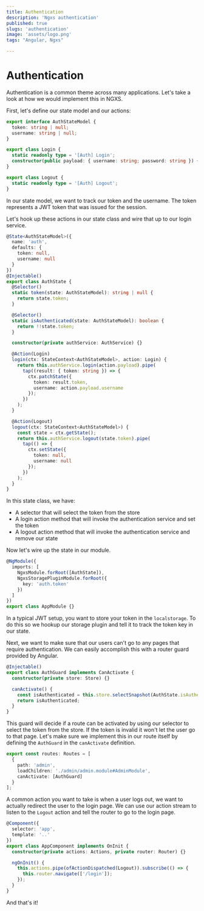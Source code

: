 ```yaml
---
title: Authentication
description: 'Ngxs authentication'
published: true
slugs: 'authentication'
image: 'assets/logo.png'
tags: "Angular, Ngxs"

---
```


# Authentication

Authentication is a common theme across many applications. Let's take a look
at how we would implement this in NGXS.

First, let's define our state model and our actions:

```ts
export interface AuthStateModel {
  token: string | null;
  username: string | null;
}

export class Login {
  static readonly type = '[Auth] Login';
  constructor(public payload: { username: string; password: string }) {}
}

export class Logout {
  static readonly type = '[Auth] Logout';
}
```

In our state model, we want to track our token and the username. The token
represents a JWT token that was issued for the session.

Let's hook up these actions in our state class and wire that up to our login
service.

```ts
@State<AuthStateModel>({
  name: 'auth',
  defaults: {
    token: null,
    username: null
  }
})
@Injectable()
export class AuthState {
  @Selector()
  static token(state: AuthStateModel): string | null {
    return state.token;
  }

  @Selector()
  static isAuthenticated(state: AuthStateModel): boolean {
    return !!state.token;
  }

  constructor(private authService: AuthService) {}

  @Action(Login)
  login(ctx: StateContext<AuthStateModel>, action: Login) {
    return this.authService.login(action.payload).pipe(
      tap((result: { token: string }) => {
        ctx.patchState({
          token: result.token,
          username: action.payload.username
        });
      })
    );
  }

  @Action(Logout)
  logout(ctx: StateContext<AuthStateModel>) {
    const state = ctx.getState();
    return this.authService.logout(state.token).pipe(
      tap(() => {
        ctx.setState({
          token: null,
          username: null
        });
      })
    );
  }
}
```

In this state class, we have:

- A selector that will select the token from the store
- A login action method that will invoke the authentication service and set the token
- A logout action method that will invoke the authentication service and remove our state

Now let's wire up the state in our module.

```ts
@NgModule({
  imports: [
    NgxsModule.forRoot([AuthState]),
    NgxsStoragePluginModule.forRoot({
      key: 'auth.token'
    })
  ]
})
export class AppModule {}
```

In a typical JWT setup, you want to store your token in the `localstorage`. To do this
so we hookup our storage plugin and tell it to track the token
key in our state.

Next, we want to make sure that our users can't go to any pages that require authentication.
We can easily accomplish this with a router guard provided by Angular.

```ts
@Injectable()
export class AuthGuard implements CanActivate {
  constructor(private store: Store) {}

  canActivate() {
    const isAuthenticated = this.store.selectSnapshot(AuthState.isAuthenticated);
    return isAuthenticated;
  }
}
```

This guard will decide if a route can be activated by using our selector to
select the token from the store. If the token is invalid it won't let the user go to that page.
Let's make sure we implement this in our route itself by defining the `AuthGuard`
in the `canActivate` definition.

```ts
export const routes: Routes = [
  {
    path: 'admin',
    loadChildren: './admin/admin.module#AdminModule',
    canActivate: [AuthGuard]
  }
];
```

A common action you want to take is when a user logs out, we want
to actually redirect the user to the login page. We can use our action
stream to listen to the `Logout` action and tell the router to go to
the login page.

```ts
@Component({
  selector: 'app',
  template: '..'
})
export class AppComponent implements OnInit {
  constructor(private actions: Actions, private router: Router) {}

  ngOnInit() {
    this.actions.pipe(ofActionDispatched(Logout)).subscribe(() => {
      this.router.navigate(['/login']);
    });
  }
}
```

And that's it!
